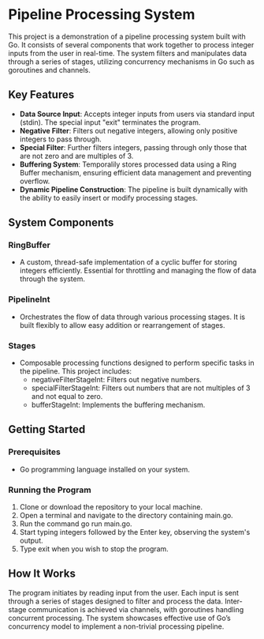 # Pipeline Processing System

This project is a demonstration of a pipeline processing system built with Go. It consists of several components that work together to process integer inputs from the user in real-time. The system filters and manipulates data through a series of stages, utilizing concurrency mechanisms in Go such as goroutines and channels.

## Key Features

- **Data Source Input**: Accepts integer inputs from users via standard input (stdin). The special input "exit" terminates the program.
- **Negative Filter**: Filters out negative integers, allowing only positive integers to pass through.
- **Special Filter**: Further filters integers, passing through only those that are not zero and are multiples of 3.
- **Buffering System**: Temporalily stores processed data using a Ring Buffer mechanism, ensuring efficient data management and preventing overflow.
- **Dynamic Pipeline Construction**: The pipeline is built dynamically with the ability to easily insert or modify processing stages.

## System Components

### RingBuffer
- A custom, thread-safe implementation of a cyclic buffer for storing integers efficiently. Essential for throttling and managing the flow of data through the system.

### PipelineInt
- Orchestrates the flow of data through various processing stages. It is built flexibly to allow easy addition or rearrangement of stages.

### Stages
- Composable processing functions designed to perform specific tasks in the pipeline. This project includes:
  - negativeFilterStageInt: Filters out negative numbers.
  - specialFilterStageInt: Filters out numbers that are not multiples of 3 and not equal to zero.
  - bufferStageInt: Implements the buffering mechanism.


## Getting Started

### Prerequisites
- Go programming language installed on your system.

### Running the Program
1. Clone or download the repository to your local machine.
2. Open a terminal and navigate to the directory containing main.go.
3. Run the command go run main.go.
4. Start typing integers followed by the Enter key, observing the system's output.
5. Type exit when you wish to stop the program.

## How It Works
The program initiates by reading input from the user. Each input is sent through a series of stages designed to filter and process the data. Inter-stage communication is achieved via channels, with goroutines handling concurrent processing. The system showcases effective use of Go’s concurrency model to implement a non-trivial processing pipeline.
